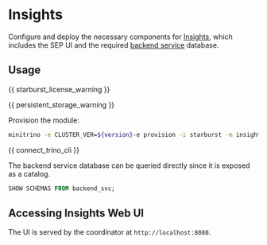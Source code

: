 # Insights

Configure and deploy the necessary components for
[Insights](https://docs.starburst.io/latest/insights/configuration.html), which
includes the SEP UI and the required
[backend service](https://docs.starburst.io/latest/admin/backend-service.html)
database.

## Usage

{{ starburst_license_warning }}

{{ persistent_storage_warning }}

Provision the module:

```sh
minitrino -e CLUSTER_VER=${version}-e provision -i starburst -m insights
```

{{ connect_trino_cli }}

The backend service database can be queried directly since it is exposed as a
catalog.

```sql
SHOW SCHEMAS FROM backend_svc;
```

## Accessing Insights Web UI

The UI is served by the coordinator at `http://localhost:8080`.

